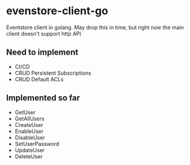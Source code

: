 # evenstore-client-go
Eventstore client in golang. May drop this in time, but right now the main client doesn't support http API

## Need to implement
 * CI/CD
 * CRUD Persistent Subscriptions
 * CRUD Default ACLs

## Implemented so far
 * GetUser
 * GetAllUsers
 * CreateUser
 * EnableUser
 * DisableUser
 * SetUserPassword
 * UpdateUser
 * DeleteUser
